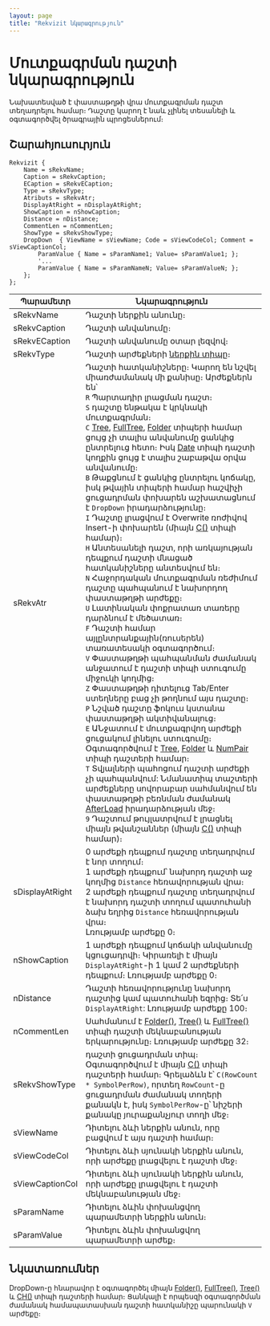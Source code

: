 ```yaml
---
layout: page
title: "Rekvizit նկարագրություն"
---
```


# Մուտքագրման դաշտի նկարագրություն

Նախատեսված է փաստաթղթի վրա մուտքագրման դաշտ տեղադրելու համար։ Դաշտը կարող է նաև չլինել տեսանելի և օգտագործվել ծրագրային պրոցեսներում։

## Շարահյուսուրյուն

``` as4x
Rekvizit {
    Name = sRekvName;
    Caption = sRekvCaption;  
    ECaption = sRekvECaption;
    Type = sRekvType;
    Atributs = sRekvAtr;
    DisplayAtRight = nDisplayAtRight;
    ShowCaption = nShowCaption;   
    Distance = nDistance;   
    CommentLen = nCommentLen;
    ShowType = sRekvShowType;
    DropDown  { ViewName = sViewName; Code = sViewCodeCol; Comment = sViewCaptionCol;
        ParamValue { Name = sParamName1; Value= sParamValue1; };
        '...
        ParamValue { Name = sParamNameN; Value= sParamValueN; };
    };
};
```

| Պարամետր | Նկարագրություն |
|--|--|
| sRekvName | Դաշտի ներքին անունը։ |
| sRekvCaption | Դաշտի անվանումը։ |
| sRekvECaption | Դաշտի անվանումը օտար լեզվով։ |
| sRekvType | Դաշտի արժեքների [ներքին տիպը](types.md)։ |
| sRekvAtr | Դաշտի հատկանիշները։ Կարող են նշվել միառժամանակ մի քանիսը։ Արժեքներն են՝ <br/> `R` Պարտադիր լրացման դաշտ։ <br/> `S` դաշտը ենթակա է կրկնակի մուտքագրման։ <br/> `C` [Tree](Types/Tree.md), [FullTree](Types/FULLTREE.md), [Folder](Types/Folder.md) տիպերի համար ցույց չի տալիս  անվանումը ցանկից ընտրելուց հետո։ Իսկ [Date](Types/Date.md) տիպի դաշտի կողքին ցույց է տալիս շաբաթվա օրվա անվանումը։ <br/> `B` Թաքցնում է ցանկից ընտրելու կոճակը, իսկ թվային տիպերի համար հաշվիչի ցուցադրման փոխարեն աշխատացնում է `DropDown` իրադարձությունը։ <br/> `I` Դաշտը լրացվում է Overwrite ռոժիվով Insert-ի  փոխարեն (միայն [C()](Types/C.md) տիպի համար)։ <br/> `H` Անտեսանելի դաշտ, որի առկայության դեպքում դաշտի մնացած հատկանիշները անտեսվում են։ <br/> `N` Հաջորդական մուտքագրման ռեժիմում դաշտը պահպանում է նախորդող փաստաթղթի արժեքը։ <br/> `U` Լատինական փոքրատառ տառերը  դարձնում է մեծատառ։ <br/> `F` Դաշտի համար այլընտրանքային(ռուսերեն) տառատեսակի օգտագործում։ <br/> `V` Փաստաթղթի պահպանման ժամանակ անջատում է դաշտի տիպի ստուգումը միջուկի կողմից։ <br/> `Z` Փաստաթղթի դիտելուց Tab/Enter ստեղները բաց չի թողնում այս դաշտը։ <br/> `P` Նշված դաշտը ֆոկուս կստանա փաստաթղթի ակտիվանալուց։ <br/> `E` ԱՆջատում է մուտքագրվող արժեքի ցուցակում լինելու ստուգումը։ Օգտագործվում է [Tree](Types/Tree.md), [Folder](Types/Folder.md) և [NumPair](Types/NumPair.md) տիպի դաշտերի համար։ <br/> `T` Տվյալների պահոցում դաշտի արժեքի չի պահպանվում: Նմանատիպ տաշտերի արժեքները սովորաբար սահմանվում են փաստաթղթի բեռնման ժամանակ [AfterLoad](ScriptProcs/AfterLoad.md) իրադարձության մեջ։ <br/> `9` Դաշտում թույլատրվում է լրացնել միայն թվանշաններ (միայն [C()](Types/C.md) տիպի համար)։ |
| sDisplayAtRight | 0 արժեքի դեպքում դաշտը տեղադրվում է նոր տողում։ <br/> 1 արժեքի դեպքում՝ նախորդ դաշտի աջ կողմից `Distance` հեռավորության վրա։ <br/> 2 արժեքի դեպքում դաշտը տեղադրվում է նախորդ դաշտի տողում պատուհանի ձախ եղրից `Distance` հեռավորության վրա։ <br/> Լռությամբ արժեքը 0։ |
| nShowCaption | 1 արժեքի դեպքում կոճակի անվանումը կցուցադրվի։ Կիրառելի է միայն `DisplayAtRight`-ի 1 կամ 2 արժեքների դեպքում։ Լռությամբ արժեքը 0։ |
| nDistance | Դաշտի հեռավորությունը նախորդ դաշտից կամ պատուհանի եզրից։ Տե՛ս `DisplayAtRight`: Լռությամբ արժեքը 100։ |
| nCommentLen | Սահմանում է [Folder()](Types/Folder.md), [Tree()](Types/Tree.md) և [FullTree()](Types/FULLTREE.md) տիպի դաշտի մեկնաբանության երկարությունը։ Լռությամբ արժեքը 32։ |
| sRekvShowType | դաշտի ցուցադրման տիպ։ Օգտագործվում է միայն [C()](Types/C.md) տիպի դաշտերի համար։ Գրելաձևն է՝ `С(RowCount * SymbolPerRow)`, որտեղ `RowCount`-ը ցուցադրման ժամանակ տողերի քանակն է, իսկ `SymbolPerRow`-ը՝ նիշերի քանակը յուրաքանչյուր տողի մեջ։ |
| sViewName | Դիտելու ձևի ներքին անուն, որը բացվում է այս դաշտի համար։ |
| sViewCodeCol |Դիտելու ձևի սյունակի ներքին անուն, որի արժեքը լրացվելու է դաշտի մեջ։ |
| sViewCaptionCol | Դիտելու ձևի սյունակի ներքին անուն, որի արժեքը լրացվելու է դաշտի մեկնաբանության մեջ։ |
| sParamName | Դիտելու ձևին փոխանցվող պարամետրի ներքին անուն։ |
| sParamValue | Դիտելու ձևին փոխանցվող պարամետրի արժեք։ |

## Նկատառումներ

DropDown-ը հնարավոր է օգտագործել միայն [Folder()](Types/Folder.md), [FullTree()](Types/FULLTREE.md), [Tree()](Types/Tree.md) և [CH()](Types/Ch.md) տիպի դաշտերի համար։ Ցանկալի է որպեսզի օգտագործման ժամանակ համապատասխան դաշտի հատկանիշը պարունակի `V` արժեքը։
